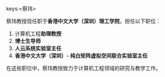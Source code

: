 keys:<蔡玮>


蔡玮教授现任职于**香港中文大学（深圳）理工学院**，担任以下职位：

1. 计算机工程**助理教授**
2. **博士生导师**
3. **人云系统实验室主任**
4. **香港中文大学（深圳）- 纯白矩阵虚拟空间联合实验室主任**

在这些职位中，蔡玮教授致力于计算机工程领域的研究与教学工作。